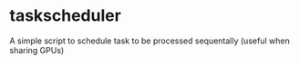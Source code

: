 # taskscheduler
A simple script to schedule task to be processed sequentally (useful when sharing GPUs)
